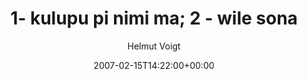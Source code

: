 ---
title: '1- kulupu pi nimi ma; 2 - wile sona'
posts: 2
hash: 't669'
author: 'Helmut Voigt'
date: 2007-02-15T14:22:00+00:00
sources:
  - http://forums.tokipona.org/viewtopic.php%3Ft=669.html
---